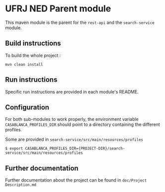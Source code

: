 # UFRJ NED Parent module 


This maven module is the parent for the `rest-api` and the `search-service` module.

## Build instructions

To build the whole project : 

```
mvn clean install
```

## Run instructions

Specific run instructions are provided in each module's README.

## Configuration 

For both sub-modules to work properly, the environment variable `CASABLANCA_PROFILES_DIR` should point to a directory containing the different profiles.

Some are provided in `search-service/src/main/resources/profiles`

```
$ export CASABLANCA_PROFILES_DIR={PROJECT-DIR}/search-service/src/main/resources/profiles
```
## Further documentation

Further documentation about the project can be found in `doc/Project Description.md`
